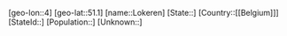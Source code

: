 ﻿---
location: [51.1,4]
mapzoom: [7,12] 
mapmarker: city 
type: City
tags:
- geo/City


SpocWebEntityId: 32076
isDeleted: false
confidential: public

---
[geo-lon::4]
[geo-lat::51.1]
[name::Lokeren]
[State::]
[Country::[[Belgium]]]
[StateId::]
[Population::]
[Unknown::]

